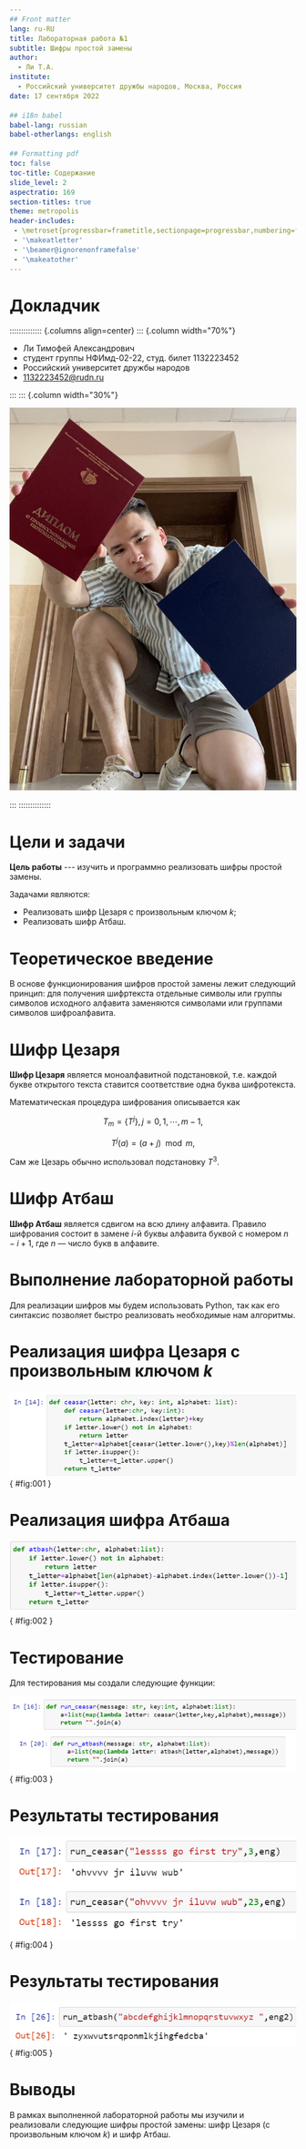 ```yaml
---
## Front matter
lang: ru-RU
title: Лабораторная работа №1
subtitle: Шифры простой замены
author:
  - Ли Т.А.
institute:
  - Российский университет дружбы народов, Москва, Россия
date: 17 сентября 2022

## i18n babel
babel-lang: russian
babel-otherlangs: english

## Formatting pdf
toc: false
toc-title: Содержание
slide_level: 2
aspectratio: 169
section-titles: true
theme: metropolis
header-includes:
 - \metroset{progressbar=frametitle,sectionpage=progressbar,numbering=fraction}
 - '\makeatletter'
 - '\beamer@ignorenonframefalse'
 - '\makeatother'
---
```


# Докладчик

:::::::::::::: {.columns align=center}
::: {.column width="70%"}

  * Ли Тимофей Александрович
  * студент группы НФИмд-02-22, студ. билет 1132223452
  * Российский университет дружбы народов
  * [1132223452@rudn.ru](mailto:1132223452@rudn.ru)

:::
::: {.column width="30%"}

![](images/lee.jpg)

:::
::::::::::::::

# Цели и задачи

**Цель работы** --- изучить и программно реализовать шифры простой замены.

Задачами являются:

- Реализовать шифр Цезаря с произвольным ключом $k$;
- Реализовать шифр Атбаш.

# Теоретическое введение

В основе функционирования шифров простой замены лежит следующий принцип: для получения шифртекста отдельные символы или группы символов исходного алфавита заменяются символами или группами символов шифроалфавита. 

# Шифр Цезаря

**Шифр Цезаря** является моноалфавитной подстановкой, т.е. каждой букве открытого текста ставится соответствие одна буква шифротекста.

Математическая процедура шифрования описывается как

$$
T_m = \left\{T^j\right\},j=0,1,\cdots,m-1,
$$

$$
T^j(a)=(a+j)\mod{m},
$$

Сам же Цезарь обычно использовал подстановку $T^3$.

# Шифр Атбаш

**Шифр Атбаш** является сдвигом на всю длину алфавита. Правило шифрования состоит в замене $i$-й буквы алфавита буквой с номером $n-i+1$, где $n$ — число букв в алфавите.

# Выполнение лабораторной работы

Для реализации шифров мы будем использовать Python, так как его синтаксис позволяет быстро реализовать необходимые нам алгоритмы.

# Реализация шифра Цезаря c произвольным ключом $k$

![функция шифра Цезаря](images/1.png){ #fig:001 }

# Реализация шифра Атбаша

![функция шифра Атбаш](images/2.png){ #fig:002 }

# Тестирование

Для тестирования мы создали следующие функции:

![функции запуска шифрования](images/3.png){ #fig:003 }

# Результаты тестирования

![результат Цезаря](images/4.png){ #fig:004 }

# Результаты тестирования

![результат Атбаш](images/5.png){ #fig:005 }

# Выводы

В рамках выполненной лабораторной работы мы изучили и реализовали следующие шифры простой замены: шифр Цезаря (с произвольным ключом $k$) и шифр Атбаш.